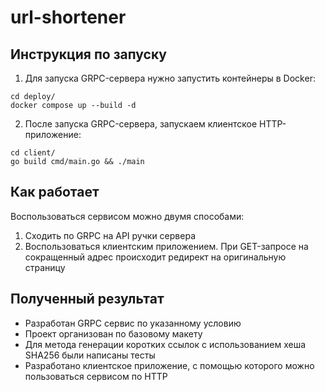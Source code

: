# url-shortener

## Инструкция по запуску

1. Для запуска GRPC-сервера нужно запустить контейнеры в Docker:

```shell
cd deploy/
docker compose up --build -d
```

2. После запуска GRPC-сервера, запускаем клиентское HTTP-приложение:

```shell
cd client/
go build cmd/main.go && ./main
```

## Как работает

Воспользоваться сервисом можно двумя способами:

1. Сходить по GRPC на API ручки сервера
2. Воспользоваться клиентским приложением. При GET-запросе на сокращенный адрес происходит редирект на оригинальную страницу

## Полученный результат

- Разработан GRPC сервис по указанному условию
- Проект организован по базовому макету
- Для метода генерации коротких ссылок с использованием хеша SHA256 были написаны тесты
- Разработано клиентское приложение, с помощью которого можно пользоваться сервисом по HTTP